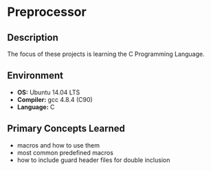 # Preprocessor

## Description

The focus of these projects is learning the C Programming Language.

## Environment

* __OS:__ Ubuntu 14.04 LTS
* __Compiler:__ gcc 4.8.4 (C90)
* __Language:__ C

## Primary Concepts Learned

* macros and how to use them
* most common predefined macros
* how to include guard header files for double inclusion

